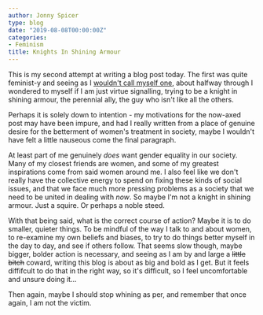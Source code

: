 ```yaml
---
author: Jonny Spicer
type: blog
date: "2019-08-08T00:00:00Z"
categories:
- Feminism
title: Knights In Shining Armour
---
```

This is my second attempt at writing a blog post today. The first was quite feminist-y and seeing as I [wouldn't call myself one](/blog/should-i-call-myself-a-feminist-ii), about halfway through I wondered to myself if I am just
virtue signalling, trying to be a knight in shining armour, the perennial ally, the guy who
isn't like all the others.

Perhaps it is solely down to intention - my motivations for the now-axed post may have been
impure, and had I really written from a place of genuine desire for the betterment of women's
treatment in society, maybe I wouldn't have felt a little nauseous come the final paragraph.

At least part of me genuinely *does* want gender equality in our society. Many of my closest
friends are women, and some of my greatest inspirations come from said women around me. I also
feel like we don't really have the collective energy to spend on fixing these kinds of social issues, and that we face much more pressing problems as a society that we need to be united in
dealing with *now*. So maybe I'm not a knight in shining armour. Just a squire. Or perhaps a noble steed.

With that being said, what is the correct course of action? Maybe it is to do smaller, quieter
things. To be mindful of the way I talk to and about women, to re-examine my own beliefs and
biases, to try to do things better myself in the day to day, and see if others follow. That
seems slow though, maybe bigger, bolder action is necessary, and seeing as I am by and large a
~~little bitch~~ coward, writing this blog is about as big and bold as I get. But it feels diffifcult to do that in the right way, so it's difficult, so I feel uncomfortable and unsure doing it...

Then again, maybe I should stop whining as per, and remember that once again, I am not the victim.
